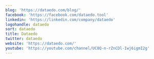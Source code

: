 ```yaml
---
blog: 'https://dataedo.com/blog/'
facebook: 'https://facebook.com/dataedo.tool'
linkedin: 'https://linkedin.com/company/dataedo'
logohandle: dataedo
sort: dataedo
title: Dataedo
twitter: dataedo
website: 'https://dataedo.com/'
youtube: 'https://youtube.com/channel/UC8Q-n-rZnCDl-Iwj6igmI2g'
---
```

